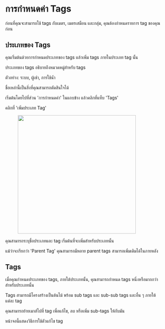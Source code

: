 # การกำหนดค่า Tags

ก่อนที่คุณจะสามารถใช้ tags กับเมตร, เมตรเสมือน และกลุ่ม, คุณต้องกำหนดรายการ tag ของคุณก่อน



## ประเภทของ Tags

คุณเริ่มต้นด้วยการกำหนดประเภทของ tags แล้วเพิ่ม tags ภายในประเภท tag นั้น

ประเภทของ tags อธิบายถึงหมวดหมู่สำหรับ tags

ตัวอย่าง: ระบบ, ผู้เช่า, การใช้น้ำ

ชื่อเหล่านี้เป็นสิ่งที่คุณสามารถตัดสินใจได้

เริ่มต้นโดยไปที่ส่วน 'การกำหนดค่า' ในแถบข้าง แล้วคลิกที่แท็บ 'Tags'

คลิกที่ 'เพิ่มประเภท Tag'

<figure><img src="../../.gitbook/assets/image (9).png" alt="" width="375"><figcaption></figcaption></figure>

คุณสามารถระบุชื่อประเภทและ tag เริ่มต้นที่จะเพิ่มสำหรับประเภทนั้น

แม้ว่าจะเรียกว่า 'Parent Tag' คุณสามารถมีหลาย parent tags สามารถเพิ่มเติมได้ในภายหลัง



## Tags

เมื่อคุณกำหนดประเภทของ tags, ภายใต้ประเภทนั้น, คุณสามารถกำหนด tags หนึ่งหรือมากกว่าสำหรับประเภทนั้น

Tags สามารถมีโครงสร้างเป็นต้นไม้ พร้อม sub tags และ sub-sub tags และอื่น ๆ ภายใต้แต่ละ tag

คุณสามารถย้ายเมาส์ไปที่ tag เพื่อแก้ไข, ลบ หรือเพิ่ม sub-tags ให้กับมัน

หน้าจอนี้แสดงวิธีการใช้ตัวแก้ไข tag

<figure><img src="../../.gitbook/assets/image (10).png" alt=""><figcaption></figcaption></figure>
